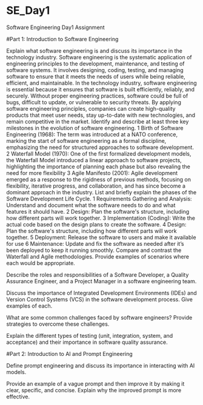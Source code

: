 # SE_Day1
Software Engineering Day1 Assignment

#Part 1: Introduction to Software Engineering

Explain what software engineering is and discuss its importance in the technology industry.
Software engineering is the systematic application of engineering principles to the development, maintenance, and testing of software systems. It involves designing, coding, testing, and managing software to ensure that it meets the needs of users while being reliable, efficient, and maintainable.
In the technology industry, software engineering is essential because it ensures that software is built efficiently, reliably, and securely. Without proper engineering practices, software could be full of bugs, difficult to update, or vulnerable to security threats. By applying software engineering principles, companies can create high-quality products that meet user needs, stay up-to-date with new technologies, and remain competitive in the market.
Identify and describe at least three key milestones in the evolution of software engineering.
1 Birth of Software Engineering (1968): The term was introduced at a NATO conference, marking the start of software engineering as a formal discipline, emphasizing the need for structured approaches to software development.
2 Waterfall Model (1970): One of the first formalized development models, the Waterfall Model introduced a linear approach to software projects, highlighting the importance of planning each phase but also revealing the need for more flexibility
3 Agile Manifesto (2001): Agile development emerged as a response to the rigidness of previous methods, focusing on flexibility, iterative progress, and collaboration, and has since become a dominant approach in the industry.
List and briefly explain the phases of the Software Development Life Cycle.
1 Requirements Gathering and Analysis: Understand and document what the software needs to do and what features it should have.
2 Design: Plan the software's structure, including how different parts will work together.
3 Implementation (Coding): Write the actual code based on the design plans to create the software.
4 Design: Plan the software's structure, including how different parts will work together.
5 Deployment: Release the software to users and make it available for use
6 Maintenance: Update and fix the software as needed after it’s been deployed to keep it running smoothly.
Compare and contrast the Waterfall and Agile methodologies. Provide examples of scenarios where each would be appropriate.


Describe the roles and responsibilities of a Software Developer, a Quality Assurance Engineer, and a Project Manager in a software engineering team.


Discuss the importance of Integrated Development Environments (IDEs) and Version Control Systems (VCS) in the software development process. Give examples of each.


What are some common challenges faced by software engineers? Provide strategies to overcome these challenges.


Explain the different types of testing (unit, integration, system, and acceptance) and their importance in software quality assurance.


#Part 2: Introduction to AI and Prompt Engineering


Define prompt engineering and discuss its importance in interacting with AI models.


Provide an example of a vague prompt and then improve it by making it clear, specific, and concise. Explain why the improved prompt is more effective.
